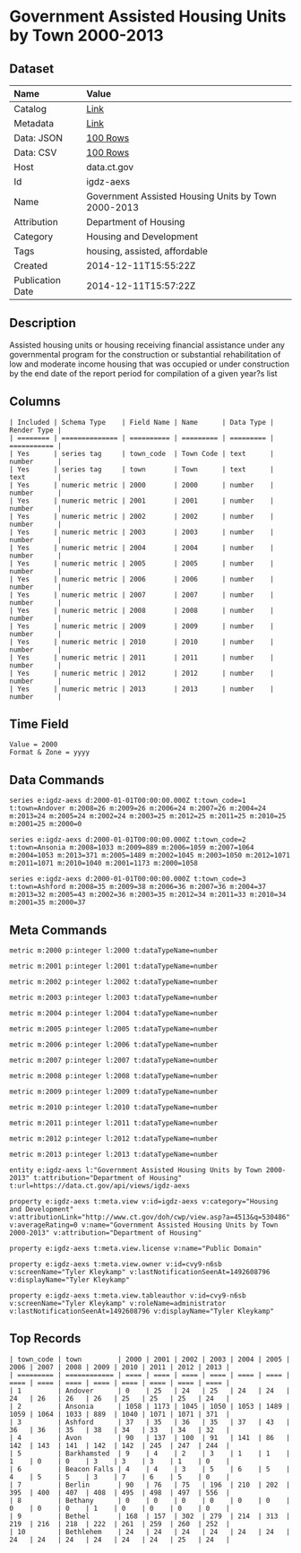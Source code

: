 # Government Assisted Housing Units by Town 2000-2013

## Dataset

| Name | Value |
| :--- | :---- |
| Catalog | [Link](https://catalog.data.gov/dataset/government-assisted-housing-units-by-town-2000-2013) |
| Metadata | [Link](https://data.ct.gov/api/views/igdz-aexs) |
| Data: JSON | [100 Rows](https://data.ct.gov/api/views/igdz-aexs/rows.json?max_rows=100) |
| Data: CSV | [100 Rows](https://data.ct.gov/api/views/igdz-aexs/rows.csv?max_rows=100) |
| Host | data.ct.gov |
| Id | igdz-aexs |
| Name | Government Assisted Housing Units by Town 2000-2013 |
| Attribution | Department of Housing |
| Category | Housing and Development |
| Tags | housing, assisted, affordable |
| Created | 2014-12-11T15:55:22Z |
| Publication Date | 2014-12-11T15:57:22Z |

## Description

Assisted housing units or housing receiving financial assistance under any governmental program for the construction or substantial rehabilitation of low and moderate income housing that was occupied or under construction by the end date of the report period for compilation of a given year?s list

## Columns

```ls
| Included | Schema Type    | Field Name | Name      | Data Type | Render Type |
| ======== | ============== | ========== | ========= | ========= | =========== |
| Yes      | series tag     | town_code  | Town Code | text      | number      |
| Yes      | series tag     | town       | Town      | text      | text        |
| Yes      | numeric metric | 2000       | 2000      | number    | number      |
| Yes      | numeric metric | 2001       | 2001      | number    | number      |
| Yes      | numeric metric | 2002       | 2002      | number    | number      |
| Yes      | numeric metric | 2003       | 2003      | number    | number      |
| Yes      | numeric metric | 2004       | 2004      | number    | number      |
| Yes      | numeric metric | 2005       | 2005      | number    | number      |
| Yes      | numeric metric | 2006       | 2006      | number    | number      |
| Yes      | numeric metric | 2007       | 2007      | number    | number      |
| Yes      | numeric metric | 2008       | 2008      | number    | number      |
| Yes      | numeric metric | 2009       | 2009      | number    | number      |
| Yes      | numeric metric | 2010       | 2010      | number    | number      |
| Yes      | numeric metric | 2011       | 2011      | number    | number      |
| Yes      | numeric metric | 2012       | 2012      | number    | number      |
| Yes      | numeric metric | 2013       | 2013      | number    | number      |
```

## Time Field

```ls
Value = 2000
Format & Zone = yyyy
```

## Data Commands

```ls
series e:igdz-aexs d:2000-01-01T00:00:00.000Z t:town_code=1 t:town=Andover m:2008=26 m:2009=26 m:2006=24 m:2007=26 m:2004=24 m:2013=24 m:2005=24 m:2002=24 m:2003=25 m:2012=25 m:2011=25 m:2010=25 m:2001=25 m:2000=0

series e:igdz-aexs d:2000-01-01T00:00:00.000Z t:town_code=2 t:town=Ansonia m:2008=1033 m:2009=889 m:2006=1059 m:2007=1064 m:2004=1053 m:2013=371 m:2005=1489 m:2002=1045 m:2003=1050 m:2012=1071 m:2011=1071 m:2010=1040 m:2001=1173 m:2000=1058

series e:igdz-aexs d:2000-01-01T00:00:00.000Z t:town_code=3 t:town=Ashford m:2008=35 m:2009=38 m:2006=36 m:2007=36 m:2004=37 m:2013=32 m:2005=43 m:2002=36 m:2003=35 m:2012=34 m:2011=33 m:2010=34 m:2001=35 m:2000=37
```

## Meta Commands

```ls
metric m:2000 p:integer l:2000 t:dataTypeName=number

metric m:2001 p:integer l:2001 t:dataTypeName=number

metric m:2002 p:integer l:2002 t:dataTypeName=number

metric m:2003 p:integer l:2003 t:dataTypeName=number

metric m:2004 p:integer l:2004 t:dataTypeName=number

metric m:2005 p:integer l:2005 t:dataTypeName=number

metric m:2006 p:integer l:2006 t:dataTypeName=number

metric m:2007 p:integer l:2007 t:dataTypeName=number

metric m:2008 p:integer l:2008 t:dataTypeName=number

metric m:2009 p:integer l:2009 t:dataTypeName=number

metric m:2010 p:integer l:2010 t:dataTypeName=number

metric m:2011 p:integer l:2011 t:dataTypeName=number

metric m:2012 p:integer l:2012 t:dataTypeName=number

metric m:2013 p:integer l:2013 t:dataTypeName=number

entity e:igdz-aexs l:"Government Assisted Housing Units by Town 2000-2013" t:attribution="Department of Housing" t:url=https://data.ct.gov/api/views/igdz-aexs

property e:igdz-aexs t:meta.view v:id=igdz-aexs v:category="Housing and Development" v:attributionLink="http://www.ct.gov/doh/cwp/view.asp?a=4513&q=530486" v:averageRating=0 v:name="Government Assisted Housing Units by Town 2000-2013" v:attribution="Department of Housing"

property e:igdz-aexs t:meta.view.license v:name="Public Domain"

property e:igdz-aexs t:meta.view.owner v:id=cvy9-n6sb v:screenName="Tyler Kleykamp" v:lastNotificationSeenAt=1492608796 v:displayName="Tyler Kleykamp"

property e:igdz-aexs t:meta.view.tableauthor v:id=cvy9-n6sb v:screenName="Tyler Kleykamp" v:roleName=administrator v:lastNotificationSeenAt=1492608796 v:displayName="Tyler Kleykamp"
```

## Top Records

```ls
| town_code | town         | 2000 | 2001 | 2002 | 2003 | 2004 | 2005 | 2006 | 2007 | 2008 | 2009 | 2010 | 2011 | 2012 | 2013 | 
| ========= | ============ | ==== | ==== | ==== | ==== | ==== | ==== | ==== | ==== | ==== | ==== | ==== | ==== | ==== | ==== | 
| 1         | Andover      | 0    | 25   | 24   | 25   | 24   | 24   | 24   | 26   | 26   | 26   | 25   | 25   | 25   | 24   | 
| 2         | Ansonia      | 1058 | 1173 | 1045 | 1050 | 1053 | 1489 | 1059 | 1064 | 1033 | 889  | 1040 | 1071 | 1071 | 371  | 
| 3         | Ashford      | 37   | 35   | 36   | 35   | 37   | 43   | 36   | 36   | 35   | 38   | 34   | 33   | 34   | 32   | 
| 4         | Avon         | 90   | 137  | 100  | 91   | 141  | 86   | 142  | 143  | 141  | 142  | 142  | 245  | 247  | 244  | 
| 5         | Barkhamsted  | 9    | 4    | 2    | 3    | 1    | 1    | 1    | 0    | 0    | 3    | 3    | 3    | 1    | 0    | 
| 6         | Beacon Falls | 4    | 4    | 3    | 5    | 6    | 5    | 4    | 5    | 5    | 3    | 7    | 6    | 5    | 0    | 
| 7         | Berlin       | 90   | 76   | 75   | 196  | 210  | 202  | 395  | 400  | 407  | 408  | 495  | 498  | 497  | 556  | 
| 8         | Bethany      | 0    | 0    | 0    | 0    | 0    | 0    | 0    | 0    | 0    | 1    | 0    | 0    | 0    | 0    | 
| 9         | Bethel       | 168  | 157  | 302  | 279  | 214  | 313  | 219  | 216  | 218  | 222  | 261  | 259  | 260  | 252  | 
| 10        | Bethlehem    | 24   | 24   | 24   | 24   | 24   | 24   | 24   | 24   | 24   | 24   | 24   | 24   | 25   | 24   | 
```